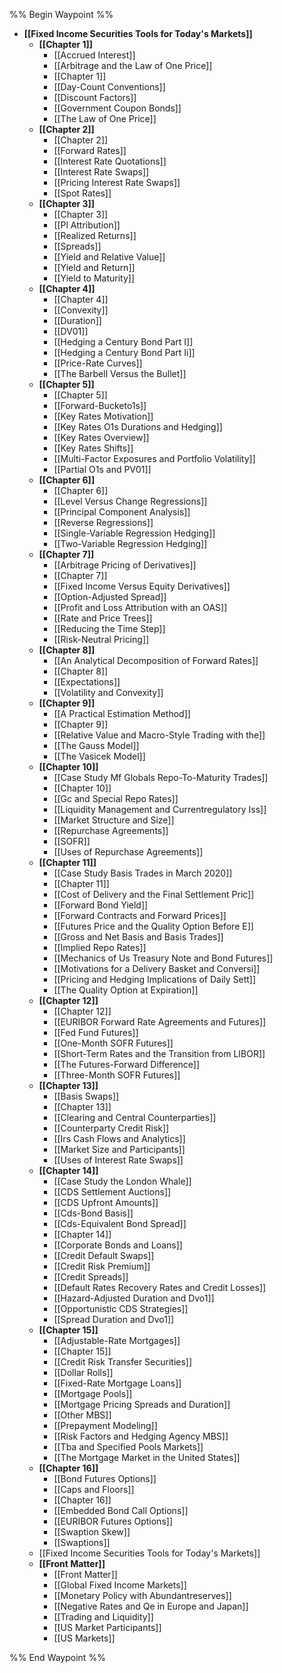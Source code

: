 %% Begin Waypoint %%
- **[[Fixed Income Securities Tools for Today's Markets]]**
	- **[[Chapter 1]]**
		- [[Accrued Interest]]
		- [[Arbitrage and the Law of One Price]]
		- [[Chapter 1]]
		- [[Day-Count Conventions]]
		- [[Discount Factors]]
		- [[Government Coupon Bonds]]
		- [[The Law of One Price]]
	- **[[Chapter 2]]**
		- [[Chapter 2]]
		- [[Forward Rates]]
		- [[Interest Rate Quotations]]
		- [[Interest Rate Swaps]]
		- [[Pricing Interest Rate Swaps]]
		- [[Spot Rates]]
	- **[[Chapter 3]]**
		- [[Chapter 3]]
		- [[Pl Attribution]]
		- [[Realized Returns]]
		- [[Spreads]]
		- [[Yield and Relative Value]]
		- [[Yield and Return]]
		- [[Yield to Maturity]]
	- **[[Chapter 4]]**
		- [[Chapter 4]]
		- [[Convexity]]
		- [[Duration]]
		- [[DV01]]
		- [[Hedging a Century Bond Part I]]
		- [[Hedging a Century Bond Part Ii]]
		- [[Price-Rate Curves]]
		- [[The Barbell Versus the Bullet]]
	- **[[Chapter 5]]**
		- [[Chapter 5]]
		- [[Forward-Bucketo1s]]
		- [[Key Rates Motivation]]
		- [[Key Rates O1s Durations and Hedging]]
		- [[Key Rates Overview]]
		- [[Key Rates Shifts]]
		- [[Multi-Factor Exposures and Portfolio Volatility]]
		- [[Partial O1s and PV01]]
	- **[[Chapter 6]]**
		- [[Chapter 6]]
		- [[Level Versus Change Regressions]]
		- [[Principal Component Analysis]]
		- [[Reverse Regressions]]
		- [[Single-Variable Regression Hedging]]
		- [[Two-Variable Regression Hedging]]
	- **[[Chapter 7]]**
		- [[Arbitrage Pricing of Derivatives]]
		- [[Chapter 7]]
		- [[Fixed Income Versus Equity Derivatives]]
		- [[Option-Adjusted Spread]]
		- [[Profit and Loss Attribution with an OAS]]
		- [[Rate and Price Trees]]
		- [[Reducing the Time Step]]
		- [[Risk-Neutral Pricing]]
	- **[[Chapter 8]]**
		- [[An Analytical Decomposition of Forward Rates]]
		- [[Chapter 8]]
		- [[Expectations]]
		- [[Volatility and Convexity]]
	- **[[Chapter 9]]**
		- [[A Practical Estimation Method]]
		- [[Chapter 9]]
		- [[Relative Value and Macro-Style Trading with the]]
		- [[The Gauss Model]]
		- [[The Vasicek Model]]
	- **[[Chapter 10]]**
		- [[Case Study Mf Globals Repo-To-Maturity Trades]]
		- [[Chapter 10]]
		- [[Gc and Special Repo Rates]]
		- [[Liquidity Management and Currentregulatory Iss]]
		- [[Market Structure and Size]]
		- [[Repurchase Agreements]]
		- [[SOFR]]
		- [[Uses of Repurchase Agreements]]
	- **[[Chapter 11]]**
		- [[Case Study Basis Trades in March 2020]]
		- [[Chapter 11]]
		- [[Cost of Delivery and the Final Settlement Pric]]
		- [[Forward Bond Yield]]
		- [[Forward Contracts and Forward Prices]]
		- [[Futures Price and the Quality Option Before E]]
		- [[Gross and Net Basis and Basis Trades]]
		- [[Implied Repo Rates]]
		- [[Mechanics of Us Treasury Note and Bond Futures]]
		- [[Motivations for a Delivery Basket and Conversi]]
		- [[Pricing and Hedging Implications of Daily Sett]]
		- [[The Quality Option at Expiration]]
	- **[[Chapter 12]]**
		- [[Chapter 12]]
		- [[EURIBOR Forward Rate Agreements and Futures]]
		- [[Fed Fund Futures]]
		- [[One-Month SOFR Futures]]
		- [[Short-Term Rates and the Transition from LIBOR]]
		- [[The Futures-Forward Difference]]
		- [[Three-Month SOFR Futures]]
	- **[[Chapter 13]]**
		- [[Basis Swaps]]
		- [[Chapter 13]]
		- [[Clearing and Central Counterparties]]
		- [[Counterparty Credit Risk]]
		- [[Irs Cash Flows and Analytics]]
		- [[Market Size and Participants]]
		- [[Uses of Interest Rate Swaps]]
	- **[[Chapter 14]]**
		- [[Case Study the London Whale]]
		- [[CDS Settlement Auctions]]
		- [[CDS Upfront Amounts]]
		- [[Cds-Bond Basis]]
		- [[Cds-Equivalent Bond Spread]]
		- [[Chapter 14]]
		- [[Corporate Bonds and Loans]]
		- [[Credit Default Swaps]]
		- [[Credit Risk Premium]]
		- [[Credit Spreads]]
		- [[Default Rates Recovery Rates and Credit Losses]]
		- [[Hazard-Adjusted Duration and Dvo1]]
		- [[Opportunistic CDS Strategies]]
		- [[Spread Duration and Dvo1]]
	- **[[Chapter 15]]**
		- [[Adjustable-Rate Mortgages]]
		- [[Chapter 15]]
		- [[Credit Risk Transfer Securities]]
		- [[Dollar Rolls]]
		- [[Fixed-Rate Mortgage Loans]]
		- [[Mortgage Pools]]
		- [[Mortgage Pricing Spreads and Duration]]
		- [[Other MBS]]
		- [[Prepayment Modeling]]
		- [[Risk Factors and Hedging Agency MBS]]
		- [[Tba and Specified Pools Markets]]
		- [[The Mortgage Market in the United States]]
	- **[[Chapter 16]]**
		- [[Bond Futures Options]]
		- [[Caps and Floors]]
		- [[Chapter 16]]
		- [[Embedded Bond Call Options]]
		- [[EURIBOR Futures Options]]
		- [[Swaption Skew]]
		- [[Swaptions]]
	- [[Fixed Income Securities Tools for Today's Markets]]
	- **[[Front Matter]]**
		- [[Front Matter]]
		- [[Global Fixed Income Markets]]
		- [[Monetary Policy with Abundantreserves]]
		- [[Negative Rates and Qe in Europe and Japan]]
		- [[Trading and Liquidity]]
		- [[US Market Participants]]
		- [[US Markets]]

%% End Waypoint %%